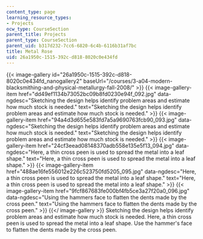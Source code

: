```yaml
---
content_type: page
learning_resource_types:
- Projects
ocw_type: CourseSection
parent_title: Projects
parent_type: CourseSection
parent_uid: b317d232-7cc6-6820-6c4b-6116b31af7bc
title: Metal Rose
uid: 26a1950c-1515-392c-d818-8020c0e434fd
---
```


{{< image-gallery id="26a1950c-1515-392c-d818-8020c0e434fd_nanogallery2" baseUrl="/courses/3-a04-modern-blacksmithing-and-physical-metallurgy-fall-2008/" >}}
{{< image-gallery-item href="dd49ef1134b73052bc09b8fd0230e94f_092.jpg" data-ngdesc="Sketching the design helps identify problem areas and estimate how much stock is needed." text="Sketching the design helps identify problem areas and estimate how much stock is needed." >}}
{{< image-gallery-item href="94a4d3d655e583fd7a5a9690763fcb90_093.jpg" data-ngdesc="Sketching the design helps identify problem areas and estimate how much stock is needed." text="Sketching the design helps identify problem areas and estimate how much stock is needed." >}}
{{< image-gallery-item href="24cf3eead08148370adb558e135e5f13_094.jpg" data-ngdesc="Here, a thin cross peen is used to spread the metal into a leaf shape." text="Here, a thin cross peen is used to spread the metal into a leaf shape." >}}
{{< image-gallery-item href="488ae16fe556012e226c523750fd5205_095.jpg" data-ngdesc="Here, a thin cross peen is used to spread the metal into a leaf shape." text="Here, a thin cross peen is used to spread the metal into a leaf shape." >}}
{{< image-gallery-item href="9fcf867683fe000bf4fb5ce3a27f20a0_096.jpg" data-ngdesc="Using the hammers face to flatten the dents made by the cross peen." text="Using the hammers face to flatten the dents made by the cross peen." >}}
{{</ image-gallery >}}
Sketching the design helps identify problem areas and estimate how much stock is needed. Here, a thin cross peen is used to spread the metal into a leaf shape. Use the hammer's face to flatten the dents made by the cross peen.